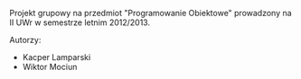 Projekt grupowy na przedmiot "Programowanie Obiektowe" prowadzony na II UWr w semestrze letnim 2012/2013.

Autorzy:
 - Kacper Lamparski
 - Wiktor Mociun
